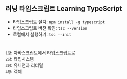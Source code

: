 ## 러닝 타입스크립트 Learning TypeScript

-   타입스크립트 설치: `npm install -g typescript`
-   타입스크립트 버전 확인: `tsc --version`
-   로컬에서 실행하기: `tsc --init`

#

`1장`: 자바스크립트에서 타입스크립트로 <br />
`2장`: 타입시스템 <br />
`3장`: 유니언과 리터럴 <br />
`4장`: 객체 <br />
